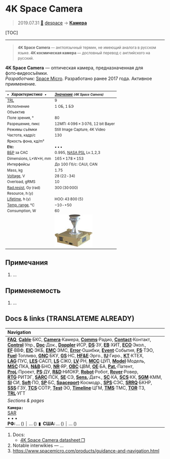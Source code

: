 # 4K Space Camera
> 2019.07.31 [🚀](../index/index.md) [despace](index.md) → **[Камера](cam.md)**

[TOC]

---

> <small>**4K Space Camera** — англоязычный термин, не имеющий аналога в русском языке. **4К космическая камера** — дословный перевод с английского на русский.</small>

**4K Space Camera** — оптическая камера, предназначенная для фото‑видеосъёмки.  
*Разработчик:* [Space Micro](space_micro.md). Разработано ранее 2017 года. Активное приименение.

<small>

|*•    Характеристика    •*|*[Значение](si.md) <small>(4K Space Camera)</small>*|
|:--|:--|
|[TRL](trl.md)|9|
|Исполнение|1 ОБ, 1 БЭ|
|Объектив| |
|Поле зрения, °|80|
|Разрешение, пикс|12МП: 4 096 × 3 076, 12 bit Bayer|
|Режимы съёмки|Still Image Capture, 4K Video|
|Частота, кадр/с|130|
|Яркость фона, кд/m²| |
|**Etc:**|• • •|
|[ВБР](srrq.md) за САС|0.995, [NASA PSL](nasa_psl.md) Lv.1,2,3|
|Dimensions, L×W×H, mm|165 × 178 × 153|
|Интерфейсы|До 100 Гб/с: CAUI, CAN|
|Mass, kg|1.75|
|[Voltage](voltage.md), V|28 (22 ‑ 34)|
|Overload, gRMS|10|
|[Rad.resist](ion_rad.md), Gy (rad)|300 (30 000)|
|Resource, h (y)| |
|[Lifetime](lifetime.md), h (y)|НОО: 43 800 (5)|
|[Temp. range](tcs.md), ℃|−10 ‑ +50|
|Consumption, W|60|
| |[![](f/cam/nmb/4k_space_camera_pic1_thumb.jpg)](f/cam/nmb/4k_space_camera_pic1.jpg)|

</small>



<p style="page-break-after:always"> </p>

## Примечания
   1. …



## Применяемость
   1. …



<p style="page-break-after:always"> </p>

## Docs & links (TRANSLATEME ALREADY)
|Navigation|
|:--|
|**[FAQ](faq.md)**, **[Cable](cable.md)**·БКС, **[Camera](cam.md)**·Камера, **[Comms](comms.md)**·Радио, **[Contact](contact.md)**·Контакт, **[Control](control.md)**·Упр., **[Doc](doc.md)**·Док., **[Doppler](doppler.md)**·ИСР, **[DS](ds.md)**·ЗУ, **[EB](eb.md)**·ХИТ, **[ECO](ecology.md)**·Экол., **[EF](ef.md)**·ВВФ, **[ElC](elc.md)**·ЭКБ, **[EMC](emc.md)**·ЭМС, **[Error](error.md)**·Ошибки, **[Event](event.md)**·События, **[FS](fs.md)**·ТЭО, **[Fuel](fuel.md)**·Топливо, **[GNC](gnc.md)**·БКУ, **[GS](scs.md)**·НС, **[HF&E](hfe.md)**·Эрго., **[IU](iu.md)**·Гиро., **[KT](kt.md)**·КТЕХ, **[LAG](lag.md)**·ПУC, **[LES](les.md)**·САСП, **[LS](ls.md)**·СЖО, **[LV](lv.md)**·РН, **[MCC](mcc.md)**·ЦУП, **[Model](model.md)**·Модель, **[MSC](sc.md)**·ПКА, **[N&B](nnb.md)**·БНО, **[NR](nr.md)**·ЯР, **[OBC](obc.md)**·ЦВМ, **[OE](oe.md)**·БА, **[Pat.](патент.md)**·Патент, **[Proj.](project.md)**·Проект, **[PS](ps.md)**·ДУ, **[R&D](rnd.md)**·НИОКР, **[Robot](robotics.md)**·Робот, **[Rover](rover.md)**·Ровер, **[RTG](rtg.md)**·РИТЭГ, **[SARC](sarc.md)**·ПСК, **[SE](se.md)**·СЭ, **[Sens.](sensor.md)**·Датч., **[SC](sc.md)**·КА, **[SCS](scs.md)**·КК, **[SGM](sgm.md)**·КММ, **[SI](si.md)**·СИ, **[Soft](soft.md)**·ПО, **[SP](sp.md)**·БС, **[Spaceport](spaceport.md)**·Космодр., **[SPS](sps.md)**·СЭС, **[SRRQ](srrq.md)**·БКНР, **[SSS](sss.md)**·ГЗУ, **[TCS](tcs.md)**·СОТР, **[Test](test.md)**·ЭО, **[Timeline](timeline.md)**·ЦГМ, **[TMS](tms.md)**·ТМС, **[TOR](tor.md)**·ТЗ, **[TRL](trl.md)**·УГТ|
|*Sections & pages*|
|**`Камера:`**<br> [SAR](sar.md) <br>• • •<br> **РФ:** … () ┊ … ()  ▮  **США:** … () ┊ … ()|

   1. Docs:
      - [4K Space Camera datasheet ❐](f/cam/nmb/4k_space_camera_datasheet.pdf)
   1. Notable interwikies — …
   1. <https://www.spacemicro.com/products/guidance-and-navigation.html>
